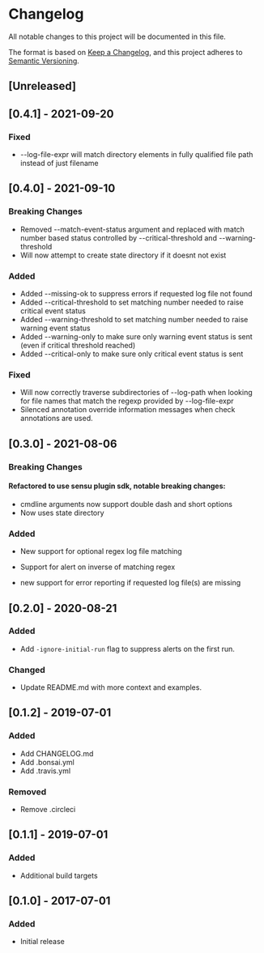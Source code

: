 # Changelog
All notable changes to this project will be documented in this file.

The format is based on [Keep a Changelog](https://keepachangelog.com/en/1.0.0/),
and this project adheres to [Semantic Versioning](https://semver.org/spec/v2.0.0.html).

## [Unreleased]


## [0.4.1] - 2021-09-20

### Fixed
* --log-file-expr  will match directory elements in fully qualified file path instead of just filename 

## [0.4.0] - 2021-09-10

### Breaking Changes
* Removed --match-event-status argument and replaced with match number based status controlled by --critical-threshold and --warning-threshold 
* Will now attempt to create state directory if it doesnt not exist

### Added
* Added --missing-ok to suppress errors if requested log file not found 
* Added --critical-threshold to set matching number needed to raise critical event status
* Added --warning-threshold to set matching number needed to raise warning event status
* Added --warning-only to make sure only warning event status is sent (even if critical threshold reached)
* Added --critical-only to make sure only critical event status is sent

### Fixed
* Will now correctly traverse subdirectories of --log-path when looking for file names that match the regexp provided by --log-file-expr   
* Silenced annotation override information messages when check annotations are used.

## [0.3.0] - 2021-08-06

### Breaking Changes
#### Refactored to use sensu plugin sdk, notable breaking changes:
* cmdline arguments now support double dash  and short options
* Now uses state directory

### Added
* New support for optional regex log file matching

* Support for alert on inverse of matching regex

* new support for error reporting if requested log file(s) are missing

## [0.2.0] - 2020-08-21

### Added
* Add `-ignore-initial-run` flag to suppress alerts on the first run.

### Changed
* Update README.md with more context and examples.

## [0.1.2] - 2019-07-01

### Added
* Add CHANGELOG.md
* Add .bonsai.yml
* Add .travis.yml

### Removed
* Remove .circleci

## [0.1.1] - 2019-07-01

### Added
* Additional build targets

## [0.1.0] - 2017-07-01

### Added
* Initial release
